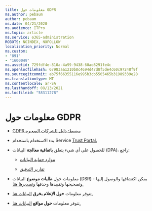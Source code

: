 ```yaml
---
title: معلومات حول GDPR
ms.author: pebaum
author: pebaum
ms.date: 04/21/2020
ms.audience: ITPro
ms.topic: article
ms.service: o365-administration
ROBOTS: NOINDEX, NOFOLLOW
localization_priority: Normal
ms.custom:
- "891"
- "1600049"
ms.assetid: 729fdf4e-810a-4a99-9438-60ae8291fe4c
ms.openlocfilehash: 67983aa1210b8c4694d47d8f5de4c60c97248f9f
ms.sourcegitcommit: ab75f66355116e995b3cb5505465b31989339e28
ms.translationtype: MT
ms.contentlocale: ar-SA
ms.lasthandoff: 08/13/2021
ms.locfileid: "58311278"
---
```

# <a name="information-about-gdpr"></a>معلومات حول GDPR

- [GDPR مبسط: دليل للشركات الصغيرة](https://docs.microsoft.com/microsoft-365/admin/security-and-compliance/gdpr-compliance)

- بدء الاستخدام باستخدام Service [Trust Portal.](https://servicetrust.microsoft.com/ViewPage/GDPRGetStarted)

- للحصول على أي شيء يتعلق **باتفاقية معالجة** البيانات (DPA)، راجع:

  - [موارد حماية البيانات](https://servicetrust.microsoft.com/ViewPage/TrustDocuments)

  - [تقارير التدقيق](https://servicetrust.microsoft.com/ViewPage/MSComplianceGuide)

- معلومات حول **طلبات موضوع** البيانات (DSR) - يمكن اكتشافها والوصول إليها وتصحيحها وتقييدها وحذفها [وتصديرها هنا.](https://docs.microsoft.com/microsoft-365/compliance/gdpr-dsr-office365)

- تتوفر معلومات **حول الإعلام بخرق** [البيانات هنا.](https://servicetrust.microsoft.com/ViewPage/GDPRBreach)

- تتوفر معلومات **حول مواقع** [البيانات هنا.](https://products.office.com/where-is-your-data-located?ms.officeurl=datamaps&amp;geo=All#All)
